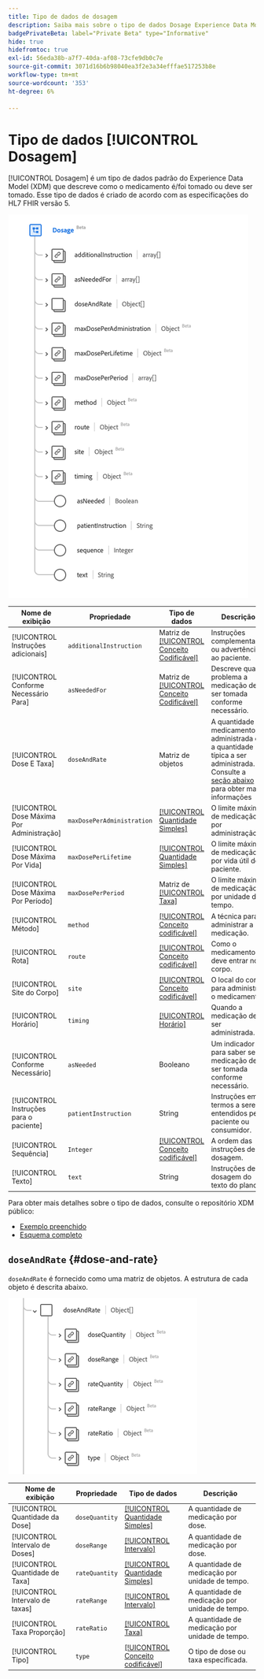 ```yaml
---
title: Tipo de dados de dosagem
description: Saiba mais sobre o tipo de dados Dosage Experience Data Model (XDM).
badgePrivateBeta: label="Private Beta" type="Informative"
hide: true
hidefromtoc: true
exl-id: 56eda38b-a7f7-40da-af08-73cfe9db0c7e
source-git-commit: 3071d16b6b98040ea3f2e3a34efffae517253b8e
workflow-type: tm+mt
source-wordcount: '353'
ht-degree: 6%

---
```


# Tipo de dados [!UICONTROL Dosagem]

[!UICONTROL Dosagem] é um tipo de dados padrão do Experience Data Model (XDM) que descreve como o medicamento é/foi tomado ou deve ser tomado. Esse tipo de dados é criado de acordo com as especificações do HL7 FHIR versão 5.

![Estrutura de tipo de dados de dosagem](../../../images/healthcare/data-types/dosage/dosage.png)

| Nome de exibição | Propriedade | Tipo de dados | Descrição |
| --- | --- | --- | --- |
| [!UICONTROL Instruções adicionais] | `additionalInstruction` | Matriz de [[!UICONTROL Conceito Codificável]](../data-types/codeable-concept.md) | Instruções complementares ou advertências ao paciente. |
| [!UICONTROL Conforme Necessário Para] | `asNeededFor` | Matriz de [[!UICONTROL Conceito Codificável]](../data-types/codeable-concept.md) | Descreve qual problema a medicação deve ser tomada conforme necessário. |
| [!UICONTROL Dose E Taxa] | `doseAndRate` | Matriz de objetos | A quantidade de medicamento administrada ou a quantidade típica a ser administrada. Consulte a [seção abaixo](#dose-and-rate) para obter mais informações |
| [!UICONTROL Dose Máxima Por Administração] | `maxDosePerAdministration` | [[!UICONTROL Quantidade Simples]](../data-types/simple-quantity.md) | O limite máximo de medicação por administração. |
| [!UICONTROL Dose Máxima Por Vida] | `maxDosePerLifetime` | [[!UICONTROL Quantidade Simples]](../data-types/simple-quantity.md) | O limite máximo de medicação por vida útil do paciente. |
| [!UICONTROL Dose Máxima Por Período] | `maxDosePerPeriod` | Matriz de [[!UICONTROL Taxa]](../data-types/ratio.md) | O limite máximo de medicação por unidade de tempo. |
| [!UICONTROL Método] | `method` | [[!UICONTROL Conceito codificável]](../data-types/codeable-concept.md) | A técnica para administrar a medicação. |
| [!UICONTROL Rota] | `route` | [[!UICONTROL Conceito codificável]](../data-types/codeable-concept.md) | Como o medicamento deve entrar no corpo. |
| [!UICONTROL Site do Corpo] | `site` | [[!UICONTROL Conceito codificável]](../data-types/codeable-concept.md) | O local do corpo para administrar o medicamento. |
| [!UICONTROL Horário] | `timing` | [[!UICONTROL Horário]](../data-types/timing.md) | Quando a medicação deve ser administrada. |
| [!UICONTROL Conforme Necessário] | `asNeeded` | Booleano | Um indicador para saber se a medicação deve ser tomada conforme necessário. |
| [!UICONTROL Instruções para o paciente] | `patientInstruction` | String | Instruções em termos a serem entendidos pelo paciente ou consumidor. |
| [!UICONTROL Sequência] | `Integer` | [[!UICONTROL Conceito codificável]](../data-types/codeable-concept.md) | A ordem das instruções de dosagem. |
| [!UICONTROL Texto] | `text` | String | Instruções de dosagem do texto do plano. |

Para obter mais detalhes sobre o tipo de dados, consulte o repositório XDM público:

* [Exemplo preenchido](https://github.com/adobe/xdm/blob/master/extensions/industry/healthcare/fhir/datatypes/dosage.example.1.json)
* [Esquema completo](https://github.com/adobe/xdm/blob/master/extensions/industry/healthcare/fhir/datatypes/dosage.schema.json)

## `doseAndRate` {#dose-and-rate}

`doseAndRate` é fornecido como uma matriz de objetos. A estrutura de cada objeto é descrita abaixo.

![estrutura de dose e taxa](../../../images/healthcare/data-types/dosage/dose-and-rate.png)

| Nome de exibição | Propriedade | Tipo de dados | Descrição |
| --- | --- | --- | --- |
| [!UICONTROL Quantidade da Dose] | `doseQuantity` | [[!UICONTROL Quantidade Simples]](../data-types/simple-quantity.md) | A quantidade de medicação por dose. |
| [!UICONTROL Intervalo de Doses] | `doseRange` | [[!UICONTROL Intervalo]](../data-types/range.md) | A quantidade de medicação por dose. |
| [!UICONTROL Quantidade de Taxa] | `rateQuantity` | [[!UICONTROL Quantidade Simples]](../data-types/simple-quantity.md) | A quantidade de medicação por unidade de tempo. |
| [!UICONTROL Intervalo de taxas] | `rateRange` | [[!UICONTROL Intervalo]](../data-types/range.md) | A quantidade de medicação por unidade de tempo. |
| [!UICONTROL Taxa Proporção] | `rateRatio` | [[!UICONTROL Taxa]](../data-types/ratio.md) | A quantidade de medicação por unidade de tempo. |
| [!UICONTROL Tipo] | `type` | [[!UICONTROL Conceito codificável]](../data-types/codeable-concept.md) | O tipo de dose ou taxa especificada. |
